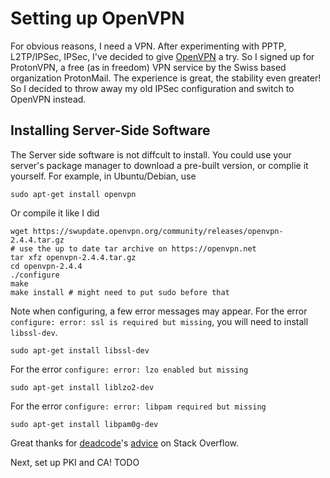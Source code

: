 # Setting up OpenVPN

For obvious reasons, I need a VPN. After experimenting with PPTP, L2TP/IPSec, IPSec, I've decided to give [OpenVPN](https://openvpn.net) a try. So I signed up for ProtonVPN, a free (as in freedom) VPN service by the Swiss based organization ProtonMail. The experience is great, the stability even greater! So I decided to throw away my old IPSec configuration and switch to OpenVPN instead.

## Installing Server-Side Software

The Server side software is not diffcult to install. You could use your server's package manager to download a pre-built version, or complie it yourself. For example, in Ubuntu/Debian, use

```shell
sudo apt-get install openvpn
```

Or compile it like I did

```shell
wget https://swupdate.openvpn.org/community/releases/openvpn-2.4.4.tar.gz
# use the up to date tar archive on https://openvpn.net
tar xfz openvpn-2.4.4.tar.gz
cd openvpn-2.4.4
./configure
make
make install # might need to put sudo before that
```

Note when configuring, a few error messages may appear. For the error `configure: error: ssl is required but missing`, you will need to install `libssl-dev`.
```shell
sudo apt-get install libssl-dev
```
For the error `configure: error: lzo enabled but missing`
```shell
sudo apt-get install liblzo2-dev
```
For the error `configure: error: libpam required but missing `
```shell
sudo apt-get install libpam0g-dev
```
Great thanks for [deadcode](https://stackoverflow.com/users/2640725/deadcode)'s [advice](https://stackoverflow.com/a/28431851) on Stack Overflow.

Next, set up PKI and CA! TODO